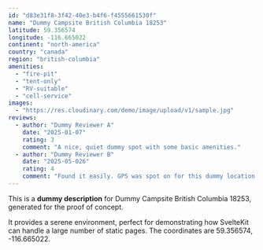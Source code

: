 ```yaml
---
id: "d83e31f8-3f42-40e3-b4f6-f4555661530f"
name: "Dummy Campsite British Columbia 18253"
latitude: 59.356574
longitude: -116.665022
continent: "north-america"
country: "canada"
region: "british-columbia"
amenities:
  - "fire-pit"
  - "tent-only"
  - "RV-suitable"
  - "cell-service"
images:
  - "https://res.cloudinary.com/demo/image/upload/v1/sample.jpg"
reviews:
  - author: "Dummy Reviewer A"
    date: "2025-01-07"
    rating: 3
    comment: "A nice, quiet dummy spot with some basic amenities."
  - author: "Dummy Reviewer B"
    date: "2025-05-026"
    rating: 4
    comment: "Found it easily. GPS was spot on for this dummy location."
---
```


This is a **dummy description** for Dummy Campsite British Columbia 18253, generated for the proof of concept.

It provides a serene environment, perfect for demonstrating how SvelteKit can handle a large number of static pages. The coordinates are 59.356574, -116.665022.
